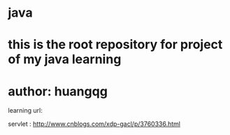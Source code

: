 # java
# this is the root repository for project of my java learning
# author: huangqg


learning url:

servlet : http://www.cnblogs.com/xdp-gacl/p/3760336.html
